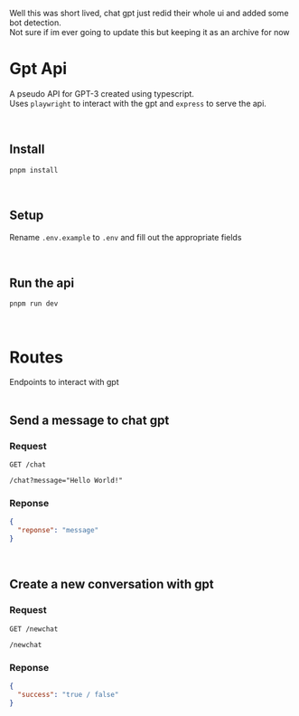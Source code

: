 Well this was short lived, chat gpt just redid their whole ui and added some bot detection.  
Not sure if im ever going to update this but keeping it as an archive for now  

# Gpt Api

A pseudo API for GPT-3 created using typescript.  
Uses `playwright` to interact with the gpt and `express` to serve the api.  

<br>

## Install
```
pnpm install
```

<br>

## Setup
Rename `.env.example` to `.env` and fill out the appropriate fields

<br>

## Run the api
```
pnpm run dev
```

<br>

# Routes
Endpoints to interact with gpt
<br>
<br>
## Send a message to chat gpt

### Request
`GET /chat`
```
/chat?message="Hello World!"
```
### Reponse
```json
{
  "reponse": "message"
}
```

<br>

## Create a new conversation with gpt

### Request
`GET /newchat`
```
/newchat
```
### Reponse
```json
{
  "success": "true / false"
}
```
